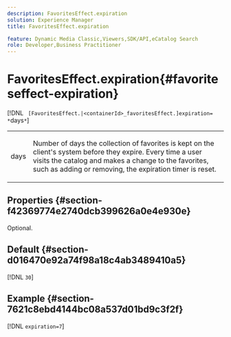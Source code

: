 ```yaml
---
description: FavoritesEffect.expiration
solution: Experience Manager
title: FavoritesEffect.expiration

feature: Dynamic Media Classic,Viewers,SDK/API,eCatalog Search
role: Developer,Business Practitioner
---
```


# FavoritesEffect.expiration{#favoriteseffect-expiration}

[!DNL ` [FavoritesEffect.|<containerId>_favoritesEffect.]expiration= *`days`*`]

<table id="table_2B109D2F91E64B5382B31921C3780FA5"> 
 <tbody> 
  <tr> 
   <td colname="col1"> <p><span class="codeph"><span class="varname"> days</span></span> </p> </td> 
   <td colname="col2"> <p> Number of days the collection of favorites is kept on the client's system before they expire. Every time a user visits the catalog and makes a change to the favorites, such as adding or removing, the expiration timer is reset. </p> </td> 
  </tr> 
 </tbody> 
</table>

## Properties {#section-f42369774e2740dcb399626a0e4e930e}

Optional.

## Default {#section-d016470e92a74f98a18c4ab3489410a5}

[!DNL `30`]

## Example {#section-7621c8ebd4144bc08a537d01bd9c3f2f}

[!DNL `expiration=7`] 
